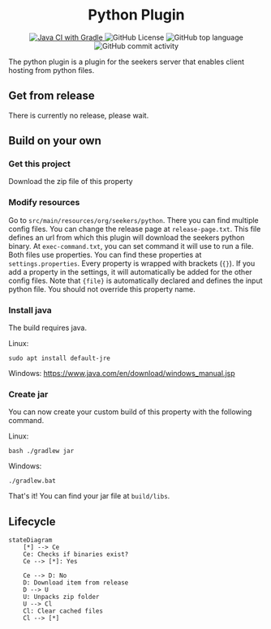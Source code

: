 <h1 align="center">Python Plugin</h1>

<p align="center">
    <a href="https://github.com/seekers-dev/python-plugin/actions/workflows/gradle.yml">
        <img alt="Java CI with Gradle" src="https://github.com/seekers-dev/python-plugin/actions/workflows/gradle.yml/badge.svg">
    </a>
    <img alt="GitHub License" src="https://img.shields.io/github/license/seekers-dev/python-plugin">
    <img alt="GitHub top language" src="https://img.shields.io/github/languages/top/seekers-dev/python-plugin">
    <img alt="GitHub commit activity" src="https://img.shields.io/github/commit-activity/m/seekers-dev/python-plugin">

</p>

The python plugin is a plugin for the seekers server that enables client hosting from python files.

## Get from release

There is currently no release, please wait.

## Build on your own

### Get this project

Download the zip file of this property 

### Modify resources

Go to `src/main/resources/org/seekers/python`. There you can find multiple config files.
You can change the release page at `release-page.txt`. This file defines an url from which this plugin will download the seekers python binary.
At `exec-command.txt`, you can set command it will use to run a file.
Both files use properties. You can find these properties at `settings.properties`. Every property is wrapped with brackets (`{}`).
If you add a property in the settings, it will automatically be added for the other config files.
Note that `{file}` is automatically declared and defines the input python file. You should not override this property name.

### Install java

The build requires java.

Linux:
```shell
sudo apt install default-jre
```

Windows: https://www.java.com/en/download/windows_manual.jsp

### Create jar

You can now create your custom build of this property with the following command.

Linux:
```shell
bash ./gradlew jar
```

Windows:
```batch
./gradlew.bat
```

That's it! You can find your jar file at `build/libs`.

## Lifecycle

```mermaid
stateDiagram
    [*] --> Ce
    Ce: Checks if binaries exist?
    Ce --> [*]: Yes

    Ce --> D: No
    D: Download item from release
    D --> U
    U: Unpacks zip folder
    U --> Cl
    Cl: Clear cached files
    Cl --> [*]
```